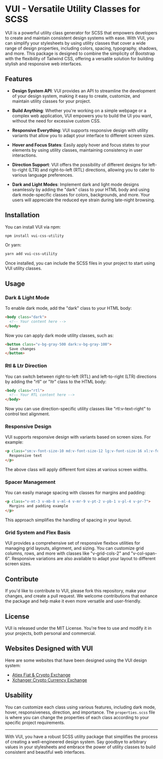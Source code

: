 # VUI - Versatile Utility Classes for SCSS

VUI is a powerful utility class generator for SCSS that empowers developers to create and maintain consistent design systems with ease. With VUI, you can simplify your stylesheets by using utility classes that cover a wide range of design properties, including colors, spacing, typography, shadows, and more. This package is designed to combine the simplicity of Bootstrap with the flexibility of Tailwind CSS, offering a versatile solution for building stylish and responsive web interfaces.

## Features

- **Design System API**: VUI provides an API to streamline the development of your design system, making it easy to create, customize, and maintain utility classes for your project.

- **Build Anything**: Whether you're working on a simple webpage or a complex web application, VUI empowers you to build the UI you want, without the need for excessive custom CSS.

- **Responsive Everything**: VUI supports responsive design with utility variants that allow you to adapt your interface to different screen sizes.

- **Hover and Focus States**: Easily apply hover and focus states to your elements by using utility classes, maintaining consistency in user interactions.

- **Direction Support**: VUI offers the possibility of different designs for left-to-right (LTR) and right-to-left (RTL) directions, allowing you to cater to various language preferences.

- **Dark and Light Modes**: Implement dark and light mode designs seamlessly by adding the "dark" class to your HTML body and using dark mode-specific classes for colors, backgrounds, and more. Your users will appreciate the reduced eye strain during late-night browsing.

## Installation

You can install VUI via npm:

```bash
npm install vui-css-utility
```

Or yarn:

```bash
yarn add vui-css-utility
```

Once installed, you can include the SCSS files in your project to start using VUI utility classes.

## Usage

### Dark & Light Mode

To enable dark mode, add the "dark" class to your HTML body:

```html
<body class="dark">
  <!-- Your content here -->
</body>
```

Now you can apply dark mode utility classes, such as:

```html
<button class="v-bg-gray-500 dark:v-bg-gray-100">
  Save changes
</button>
```

### Rtl & Ltr Direction

You can switch between right-to-left (RTL) and left-to-right (LTR) directions by adding the "rtl" or "ltr" class to the HTML body:

```html
<body class="rtl">
  <!-- Your RTL content here -->
</body>
```

Now you can use direction-specific utility classes like "rtl:v-text-right" to control text alignment.

### Responsive Design

VUI supports responsive design with variants based on screen sizes. For example:

```html
<p class="sm:v-font-size-10 md:v-font-size-12 lg:v-font-size-16 xl:v-font-size-18 xxl:v-font-size-22">
  Responsive text
</p>
```

The above class will apply different font sizes at various screen widths.

### Spacer Management

You can easily manage spacing with classes for margins and padding:

```html
<p class="v-mt-3 v-mb-8 v-ml-4 v-mr-9 v-pt-2 v-pb-1 v-pl-4 v-pr-7">
  Margins and padding example
</p>
```

This approach simplifies the handling of spacing in your layout.

### Grid System and Flex Basis

VUI provides a comprehensive set of responsive flexbox utilities for managing grid layouts, alignment, and sizing. You can customize grid columns, rows, and more with classes like "v-grid-cols-2" and "v-col-span-6". Responsive variations are also available to adapt your layout to different screen sizes.

## Contribute

If you'd like to contribute to VUI, please fork this repository, make your changes, and create a pull request. We welcome contributions that enhance the package and help make it even more versatile and user-friendly.

## License

VUI is released under the MIT License. You're free to use and modify it in your projects, both personal and commercial.

## Websites Designed with VUI

Here are some websites that have been designed using the VUI design system:

- [Atiex Fiat & Crypto Exchange](https://atiex.uk)
- [Xchanger Crypto Currency Exchange](https://xchanger.uk)

## Usability

You can customize each class using various features, including dark mode, hover, responsiveness, direction, and importance. The `properties.scss` file is where you can change the properties of each class according to your specific project requirements.

---

With VUI, you have a robust SCSS utility package that simplifies the process of creating a well-engineered design system. Say goodbye to arbitrary values in your stylesheets and embrace the power of utility classes to build consistent and beautiful web interfaces.
